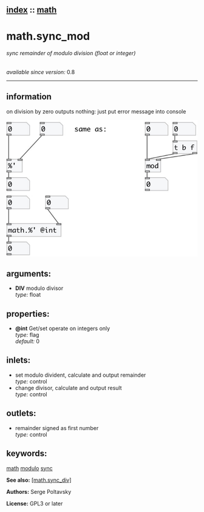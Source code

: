 [index](index.html) :: [math](category_math.html)
---

# math.sync_mod

###### sync remainder of modulo division (float or integer)

*available since version:* 0.8

---


## information
on division by zero outputs nothing: just put error message into console


[![example](../examples/img/math.sync_mod.jpg)](../examples/pd/math.sync_mod.pd)



## arguments:

* **DIV**
modulo divisor<br>
_type:_ float<br>





## properties:

* **@int** 
Get/set operate on integers only<br>
_type:_ flag<br>
_default:_ 0<br>



## inlets:

* set modulo divident, calculate and output remainder<br>
_type:_ control
* change divisor, calculate and output result<br>
_type:_ control



## outlets:

* remainder signed as first number<br>
_type:_ control



## keywords:

[math](keywords/math.html)
[modulo](keywords/modulo.html)
[sync](keywords/sync.html)



**See also:**
[\[math.sync_div\]](math.sync_div.html)




**Authors:** Serge Poltavsky




**License:** GPL3 or later





